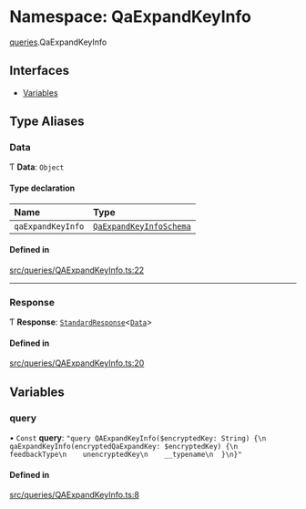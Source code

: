 # Namespace: QaExpandKeyInfo

[queries](api/modules/queries.md).QaExpandKeyInfo

## Interfaces

- [Variables](api/interfaces/queries.QaExpandKeyInfo.Variables.md)

## Type Aliases

### Data

Ƭ **Data**: `Object`

#### Type declaration

| Name | Type |
| :------ | :------ |
| `qaExpandKeyInfo` | [`QaExpandKeyInfoSchema`](api/interfaces/QaExpandKeyInfoSchema.md) |

#### Defined in

[src/queries/QAExpandKeyInfo.ts:22](https://github.com/bhavjitChauhan/khan-api/blob/649b2610/src/queries/QAExpandKeyInfo.ts#L22)

___

### Response

Ƭ **Response**: [`StandardResponse`](api/README.md#standardresponse)\<[`Data`](api/modules/queries.QaExpandKeyInfo.md#data)\>

#### Defined in

[src/queries/QAExpandKeyInfo.ts:20](https://github.com/bhavjitChauhan/khan-api/blob/649b2610/src/queries/QAExpandKeyInfo.ts#L20)

## Variables

### query

• `Const` **query**: ``"query QAExpandKeyInfo($encryptedKey: String) {\n  qaExpandKeyInfo(encryptedQaExpandKey: $encryptedKey) {\n    feedbackType\n    unencryptedKey\n    __typename\n  }\n}"``

#### Defined in

[src/queries/QAExpandKeyInfo.ts:8](https://github.com/bhavjitChauhan/khan-api/blob/649b2610/src/queries/QAExpandKeyInfo.ts#L8)

